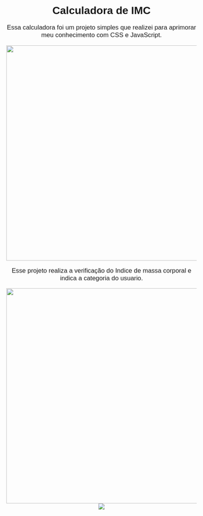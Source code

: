    <center>
    <h1 style="font-weight: bold; font-family:Verdana, Geneva, Tahoma, sans-serif" >Calculadora de IMC</h1>
   <p style="font-size: larger;  font-family: Verdana, Geneva, Tahoma, sans-serif;">Essa calculadora foi um projeto simples que realizei para aprimorar meu conhecimento com CSS e JavaScript. </p>
    <img height="570px" width="1000px" src="https://user-images.githubusercontent.com/110619692/214446105-e4811f5d-bc47-48ff-b656-835168c2f8eb.png" alt="">
    <br>
    <p style="font-size: larger; font-family: Verdana, Geneva, Tahoma, sans-serif;">Esse projeto realiza a verificação do Indice de massa corporal e indica a categoria do usuario. </p>
    <img height="570px" width="1000px" src="https://user-images.githubusercontent.com/110619692/214446252-69adf2e9-a501-4bc9-bab4-4c2ad74af992.png" alt="">
    <br>
    <img src="https://user-images.githubusercontent.com/110619692/215772596-f24b7315-ba30-4d66-83e2-3b917a2dd8f0.gif">
</center>
